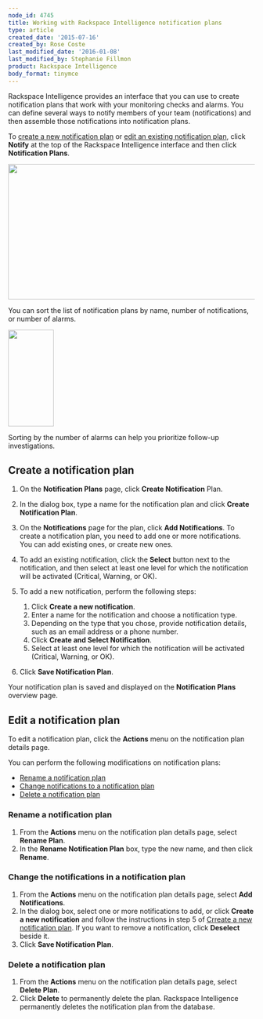 ```yaml
---
node_id: 4745
title: Working with Rackspace Intelligence notification plans
type: article
created_date: '2015-07-16'
created_by: Rose Coste
last_modified_date: '2016-01-08'
last_modified_by: Stephanie Fillmon
product: Rackspace Intelligence
body_format: tinymce
---
```


Rackspace Intelligence provides an interface that you can use to create
notification plans that work with your monitoring checks and alarms. You
can define several ways to notify members of your team (notifications)
and then assemble those notifications into notification plans.

To [create a new notification plan](#createnotificationplan) or [edit an
existing notification plan](#editnotificationplan), click **Notify** at
the top of the Rackspace Intelligence interface and then click
**Notification Plans**.

<img src="https://8026b2e3760e2433679c-fffceaebb8c6ee053c935e8915a3fbe7.ssl.cf2.rackcdn.com/field/image/4745.1a_0.png" width="704" height="276" />

You can sort the list of notification plans by name, number of
notifications, or number of alarms.

<img src="https://8026b2e3760e2433679c-fffceaebb8c6ee053c935e8915a3fbe7.ssl.cf2.rackcdn.com/field/image/4745.2_0.png" width="93" height="197" />

Sorting by the number of alarms can help you prioritize follow-up
investigations.

Create a notification plan
------------------------------

1.  On the **Notification Plans** page, click **Create
    Notification** Plan.
2.  In the dialog box, type a name for the notification plan and
    click **Create Notification Plan**.
3.  On the **Notifications** page for the plan, click **Add
    Notifications**.
    To create a notification plan, you need to add one or
    more notifications. You can add existing ones, or create new ones.
4.  To add an existing notification, click the **Select** button next to
    the notification, and then select at least one level for which the
    notification will be activated (Critical, Warning, or OK).
5.  To add a new notification, perform the following steps:
    1.  Click **Create a new notification**.
    2.  Enter a name for the notification and choose a
        notification type.
    3.  Depending on the type that you chose, provide notification
        details, such as an email address or a phone number.
    4.  Click **Create and Select Notification**.
    5.  Select at least one level for which the notification will be
        activated (Critical, Warning, or OK).

6.  Click **Save Notification Plan**.

Your notification plan is saved and displayed on the **Notification
Plans** overview page.

Edit a notification plan
----------------------------

To edit a notification plan, click the **Actions** menu on the
notification plan details page.

You can perform the following modifications on notification plans:

-   [Rename a notification plan](#renamenotificationplan)
-   [Change notifications to a notification
    plan](#addnotificationstonotificationplan)
-   [Delete a notification plan](#deletenotificationplan)

### Rename a notification plan

1.  From the **Actions** menu on the notification plan details page,
    select **Rename Plan**.
2.  In the **Rename Notification Plan** box, type the new name, and then
    click **Rename**.

### Change the notifications in a notification plan

1.  From the **Actions** menu on the notification plan details page,
    select **Add Notifications**.
2.  In the dialog box, select one or more notifications to add, or
    click **Create a new notification** and follow the instructions in
    step 5 of [Cr]()[reate a new notification
    plan](#createnotificationplan). If you want to remove a
    notification, click **Deselect** beside it.
3.  Click **Save Notification Plan**.

### Delete a notification plan

1.  From the **Actions** menu on the notification plan details page,
    select **Delete Plan**.
2.  Click **Delete** to permanently delete the plan.
    Rackspace Intelligence permanently deletes the notification plan
    from the database.



